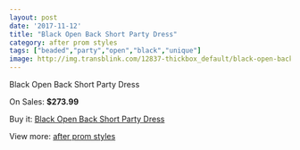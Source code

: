 ```yaml
---
layout: post
date: '2017-11-12'
title: "Black Open Back Short Party Dress"
category: after prom styles
tags: ["beaded","party","open","black","unique"]
image: http://img.transblink.com/12837-thickbox_default/black-open-back-short-party-dress.jpg
---
```

Black Open Back Short Party Dress

On Sales: **$273.99**
<a href="https://www.transblink.com/en/after-prom-styles/4141-black-open-back-short-party-dress.html"><amp-img layout="responsive" width="600" height="600" src="//img.transblink.com/12837-thickbox_default/black-open-back-short-party-dress.jpg" alt="Black Open Back Short Party Dress 0" /></a>
<a href="https://www.transblink.com/en/after-prom-styles/4141-black-open-back-short-party-dress.html"><amp-img layout="responsive" width="600" height="600" src="//img.transblink.com/12839-thickbox_default/black-open-back-short-party-dress.jpg" alt="Black Open Back Short Party Dress 1" /></a>
<a href="https://www.transblink.com/en/after-prom-styles/4141-black-open-back-short-party-dress.html"><amp-img layout="responsive" width="600" height="600" src="//img.transblink.com/12838-thickbox_default/black-open-back-short-party-dress.jpg" alt="Black Open Back Short Party Dress 2" /></a>

Buy it: [Black Open Back Short Party Dress](https://www.transblink.com/en/after-prom-styles/4141-black-open-back-short-party-dress.html "Black Open Back Short Party Dress")

View more: [after prom styles](https://www.transblink.com/en/55-after-prom-styles "after prom styles")